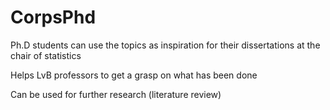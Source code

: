 # CorpsPhd

Ph.D students can use the topics as inspiration for their dissertations at the chair of statistics

Helps LvB professors to get a grasp on what has been done

Can be used for further research (literature review)
